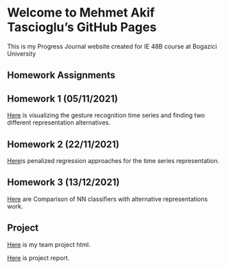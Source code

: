 ﻿# Welcome to Mehmet Akif Tascioglu’s GitHub Pages

This is my Progress Journal website created for IE 48B course at Bogazici University

## Homework Assignments

## Homework 1 (05/11/2021)

[Here](Files/Homework1/hw1.html) is visualizing the gesture recognition time series and finding two different representation alternatives.

## Homework 2 (22/11/2021)

[Here](Files/Homework2/homework2.html)is penalized regression approaches for the time series representation.

## Homework 3 (13/12/2021)

[Here](Files/Homework3/homework3.html) are Comparison of NN classifiers with alternative representations work.

## Project

[Here](Files/Project/PROJECT.html) is my team project html.

[Here](Files/Project/IE48B_Group_8_Project_Report.docx) is project report. 

